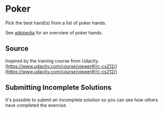 # Poker

Pick the best hand(s) from a list of poker hands.

See [wikipedia](https://en.wikipedia.org/wiki/List_of_poker_hands) for an
overview of poker hands.


## Source

Inspired by the training course from Udacity. [https://www.udacity.com/course/viewer#!/c-cs212/](https://www.udacity.com/course/viewer#!/c-cs212/)

## Submitting Incomplete Solutions
It's possible to submit an incomplete solution so you can see how others have completed the exercise.
